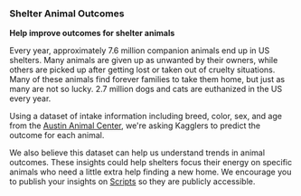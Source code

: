 ### Shelter Animal Outcomes

__Help improve outcomes for shelter animals__

Every year, approximately 7.6 million companion animals end up in US shelters.
Many animals are given up as unwanted by their owners, while others are picked
up after getting lost or taken out of cruelty situations. Many of these animals
find forever families to take them home, but just as many are not so lucky. 2.7
million dogs and cats are euthanized in the US every year.

Using a dataset of intake information including breed, color, sex, and age from
the [Austin Animal Center](http://www.austintexas.gov/department/animal-services),
we're asking Kagglers to predict the outcome for each animal.

We also believe this dataset can help us understand trends in animal outcomes.
These insights could help shelters focus their energy on specific animals who
need a little extra help finding a new home. We encourage you to publish your
insights on [Scripts](https://www.kaggle.com/c/shelter-animal-outcomes/scripts)
so they are publicly accessible.

